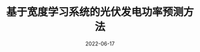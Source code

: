 ---
title: "基于宽度学习系统的光伏发电功率预测方法"
date: 2022-06-17
permalink: /patents/2022-06-17-ZL202011237371.3/
owner: " <b>徐潇源</b>, 严正, 周楠, 杨博, 朱彦名, 顾崇寅"
organization: "上海交通大学"
number: "ZL202011237371.3"
patent_link: "https://kns.cnki.net/kcms/detail/detail.aspx?dbcode=SCPD&dbname=SCPD202203&filename=CN112381282B&uniplatform=NZKPT&v=4eL9i5sPgFwn_nvmAd-ftBnoh1to55MNOOeXoO6AzOuV_QYv9KxHWe8aC-spOVOh"
---